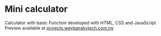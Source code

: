 # Mini calculator
Calculator with basic Function developed with HTML, CSS and JavaScript
Preview available at [projects.weybanskytech.com.ng](https://projects.weybanskytech.com.ng/calculator)